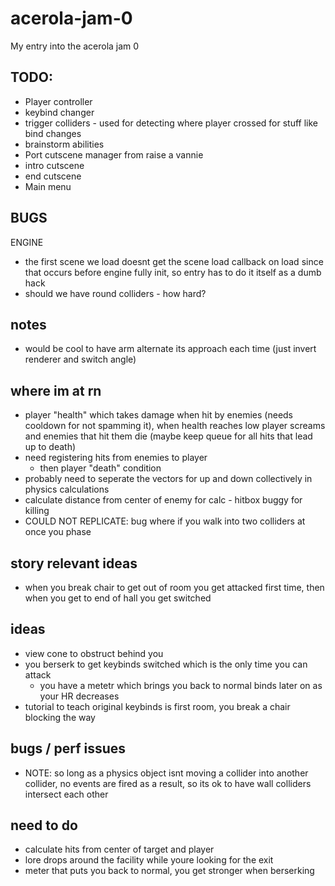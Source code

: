 # acerola-jam-0

My entry into the acerola jam 0

## TODO:

- Player controller
- keybind changer
- trigger colliders - used for detecting where player crossed for stuff like bind changes
- brainstorm abilities
- Port cutscene manager from raise a vannie
- intro cutscene
- end cutscene
- Main menu

## BUGS

ENGINE

- the first scene we load doesnt get the scene load callback on load since that occurs before engine fully init, so entry has to do it itself as a dumb hack
- should we have round colliders - how hard?

## notes

- would be cool to have arm alternate its approach each time (just invert renderer and switch angle)

## where im at rn

- player "health" which takes damage when hit by enemies (needs cooldown for not spamming it), when health reaches low player screams and enemies that hit them die (maybe keep queue for all hits that lead up to death)
- need registering hits from enemies to player
  - then player "death" condition
- probably need to seperate the vectors for up and down collectively in physics calculations
- calculate distance from center of enemy for calc - hitbox buggy for killing
- COULD NOT REPLICATE: bug where if you walk into two colliders at once you phase

## story relevant ideas

- when you break chair to get out of room you get attacked first time, then when you get to end of hall you get switched

## ideas

- view cone to obstruct behind you
- you berserk to get keybinds switched which is the only time you can attack
  - you have a metetr which brings you back to normal binds later on as your HR decreases
- tutorial to teach original keybinds is first room, you break a chair blocking the way

## bugs / perf issues

- NOTE: so long as a physics object isnt moving a collider into another collider, no events are fired as a result, so its ok to have wall colliders intersect each other

## need to do

- calculate hits from center of target and player
- lore drops around the facility while youre looking for the exit
- meter that puts you back to normal, you get stronger when berserking
